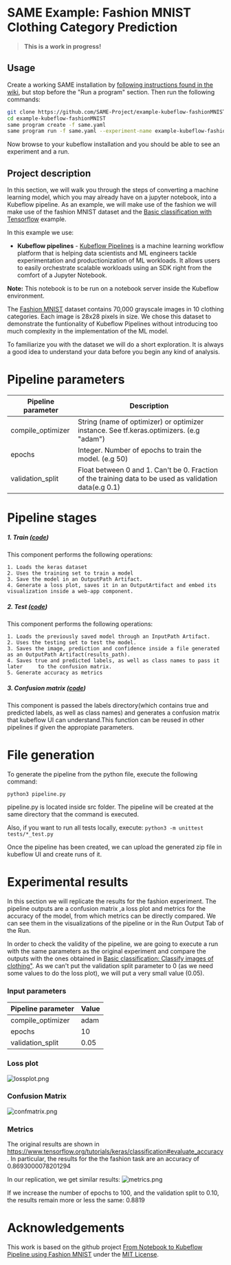 # SAME Example: Fashion MNIST Clothing Category Prediction

> **This is a work in progress!**

## Usage

Create a working SAME installation by [following instructions found in the wiki](https://github.com/azure-octo/same-cli/wiki/Epic-Sprint-1-Demo), but stop before the "Run a program" section. Then run the following commands:

```bash
git clone https://github.com/SAME-Project/example-kubeflow-fashionMNIST
cd example-kubeflow-fashionMNIST
same program create -f same.yaml
same program run -f same.yaml --experiment-name example-kubeflow-fashionMNIST --run-name default
```

Now browse to your kubeflow installation and you should be able to see an experiment and a run.

## Project description

In this section, we will walk you through the steps of converting a machine learning model, which you may already have on a jupyter notebook, into a Kubeflow pipeline. As an example, we will make use of the fashion we will make use of the fashion MNIST dataset and the [Basic classification with Tensorflow](https://www.tensorflow.org/tutorials/keras/classification) example.

In this example we use:

* **Kubeflow pipelines** - [Kubeflow Pipelines](https://www.kubeflow.org/docs/pipelines/overview/pipelines-overview/) is a machine learning workflow platform that is helping data scientists and ML engineers tackle experimentation and productionization of ML workloads. It allows users to easily orchestrate scalable workloads using an SDK right from the comfort of a Jupyter Notebook.

**Note:** This notebook is to be run on a notebook server inside the Kubeflow environment. 

The [Fashion MNIST](https://github.com/zalandoresearch/fashion-mnist)  dataset contains 70,000 grayscale images in 10 clothing categories. Each image is 28x28 pixels in size. We chose this dataset to demonstrate the funtionality of Kubeflow Pipelines without introducing too much complexity in the implementation of the ML model.

To familiarize you with the dataset we will do a short exploration. It is always a good idea to understand your data before you begin any kind of analysis.

# Pipeline parameters #
| Pipeline parameter | Description |
| ------ | ------ |
|compile_optimizer| String (name of optimizer) or optimizer instance. See tf.keras.optimizers. (e.g "adam")|
|epochs| Integer. Number of epochs to train the model. (e.g 50)|
|validation_split| Float between 0 and 1. Can't be 0. Fraction of the training data to be used as validation data(e.g 0.1)|

# Pipeline stages #

##### 1. Train ([code](./src/train.py))
This component performs the following operations:

    1. Loads the keras dataset
    2. Uses the training set to train a model
    3. Save the model in an OutputPath Artifact.
    4. Generate a loss plot, saves it in an OutputArtifact and embed its visualization inside a web-app component.

##### 2. Test ([code](./src/test.py))
This component performs the following operations:

    1. Loads the previously saved model through an InputPath Artifact.
    2. Uses the testing set to test the model.
    3. Saves the image, prediction and confidence inside a file generated as an OutputPath Artifact(results_path).
    4. Saves true and predicted labels, as well as class names to pass it later     to the confusion matrix.
    5. Generate accuracy as metrics
    
##### 3. Confusion matrix ([code](./src/confusion_matrix.py))
This component is passed the labels directory(which contains true and predicted labels, as well as class names) and generates a confusion matrix that kubeflow UI can understand.This function can be reused in other pipelines if given the appropiate parameters.

# File generation #
To generate the pipeline from the python file, execute the following command: 

```python3 pipeline.py```

pipeline.py is located inside src folder. The pipeline will be created at the same directory that the command is executed.

Also, if you want to run all tests locally, execute:
```python3 -m unittest tests/*_test.py```

Once the pipeline has been created, we can upload the generated zip file in kubeflow UI and create runs of it.

# Experimental results #

In this section we will replicate the results for the fashion experiment. 
The pipeline outputs are a confusion matrix ,a loss plot and metrics for the accuracy of the model, from which metrics can be directly compared.
We can see them in the visualizations of the pipeline or in the Run Output Tab of the Run.

In order to check the validity of the pipeline, we are going to execute a run with the same parameters as the original experiment and compare the outputs with the ones obtained in [Basic classification: Classify images of clothing"](https://www.tensorflow.org/tutorials/keras/classification#evaluate_accuracy). As we can't put the validation split parameter to 0 (as we need some values to do the loss plot), we will put a very small value (0.05).

### Input parameters ###
| Pipeline parameter | Value |
| ------ | ------ |
|compile_optimizer|adam|
|epochs|10|
|validation_split|0.05|

### Loss plot ###

![lossplot.png](./data/images/loss_plot.png)

### Confusion Matrix ###

![confmatrix.png](./data/images/confusion_matrix.png)

### Metrics ###
The original results are shown in https://www.tensorflow.org/tutorials/keras/classification#evaluate_accuracy. In particular, the results for the the fashion task are an accuracy of 0.8693000078201294

In our replication, we get similar results:
![metrics.png](./data/images/metrics.png)

If we increase the number of epochs to 100, and the validation split to 0.10, the results remain more or less the same: 0.8819

# Acknowledgements

This work is based on the github project [From Notebook to Kubeflow Pipeline using Fashion MNIST](https://github.com/manceps/fashion-mnist-kfp-lab/blob/master/KF_Fashion_MNIST.ipynb) under the [MIT License](https://github.com/manceps/fashion-mnist-kfp-lab/blob/master/LICENSE).

